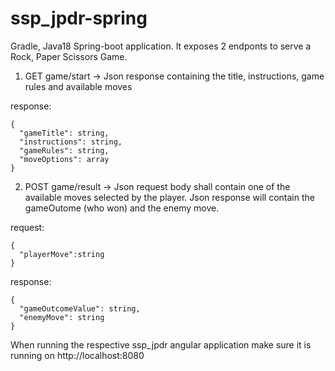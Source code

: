 # ssp_jpdr-spring

Gradle, Java18 Spring-boot application.
It exposes 2 endponts to serve a Rock, Paper Scissors Game.
  1. GET game/start -> Json response containing the title, instructions, game rules and available moves

  response:

    {
      "gameTitle": string,
      "instructions": string,
      "gameRules": string,
      "moveOptions": array
    }
  2. POST game/result -> Json request body shall contain one of the available moves selected by the player. Json response will contain the gameOutome (who won) and the enemy move.
  
  request:

    {
      "playerMove":string
    }
  response:

    {
      "gameOutcomeValue": string,
      "enemyMove": string 
    }
  
When running the respective ssp_jpdr angular application make sure it is running on http://localhost:8080  
